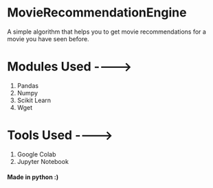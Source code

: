 # MovieRecommendationEngine
A simple algorithm that helps you to get movie recommendations for a movie you have seen before.
# Modules Used ---->
1. Pandas
2. Numpy
3. Scikit Learn
4. Wget
# Tools Used ---->
1. Google Colab
2. Jupyter Notebook
#### Made in python :)
